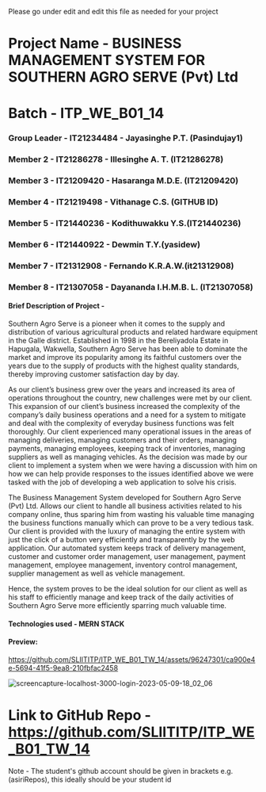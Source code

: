 Please go under edit and edit this file as needed for your project

# Project Name - BUSINESS MANAGEMENT SYSTEM FOR SOUTHERN AGRO SERVE (Pvt) Ltd 
# Batch - ITP_WE_B01_14
### Group Leader - IT21234484 - Jayasinghe P.T. (Pasindujay1)
### Member 2     - IT21286278  - Illesinghe A. T. (IT21286278)
### Member 3     - IT21209420  - Hasaranga M.D.E. (IT21209420)
### Member 4     - IT21219498  - Vithanage C.S.  (GITHUB ID)
### Member 5     - IT21440236 - Kodithuwakku Y.S.(IT21440236)
### Member 6     - IT21440922  - Dewmin T.Y.(yasidew)
### Member 7     - IT21312908  - Fernando K.R.A.W.(it21312908)
### Member 8     - IT21307058  - Dayananda I.H.M.B. L. (IT21307058)

#### Brief Description of Project -  

Southern Agro Serve is a pioneer when it comes to the supply and distribution of various agricultural products and related hardware equipment in the Galle district. Established in 1998 in the Bereliyadola Estate in Hapugala, Wakwella, Southern Agro Serve has been able to dominate the market and improve its popularity among its faithful customers over the years due to the supply of products with the highest quality standards, thereby improving customer satisfaction day by day.  

As our client’s business grew over the years and increased its area of operations throughout the country, new challenges were met by our client. This expansion of our client’s business increased the complexity of the company’s daily business operations and a need for a system to mitigate and deal with the complexity of everyday business functions was felt thoroughly. Our client experienced many operational issues in the areas of managing deliveries, managing customers and their orders, managing payments, managing employees, keeping track of inventories, managing suppliers as well as managing vehicles. As the decision was made by our client to implement a system when we were having a discussion with him on how we can help provide responses to the issues identified above we were tasked with the job of developing a web application to solve his crisis. 

The Business Management System developed for Southern Agro Serve (Pvt) Ltd. Allows our client to handle all business activities related to his company online, thus sparing him from wasting his valuable time managing the business functions manually which can prove to be a very tedious task. Our client is provided with the luxury of managing the entire system with just the click of a button very efficiently and transparently by the web application. Our automated system keeps track of delivery management, customer and customer order management, user management, payment management, employee management, inventory control management, supplier management as well as vehicle management. 

Hence, the system proves to be the ideal solution for our client as well as his staff to efficiently manage and keep track of the daily activities of Southern Agro Serve more efficiently sparring much valuable time. 

#### Technologies used - MERN STACK

#### Preview: 


https://github.com/SLIITITP/ITP_WE_B01_TW_14/assets/96247301/ca900e4e-5694-41f5-9ea8-210fbfac2458



![screencapture-localhost-3000-login-2023-05-09-18_02_06](https://github.com/SLIITITP/ITP_WE_B01_TW_14/assets/96247301/e6b68206-298e-4429-9489-9894d80b0dc2)


# Link to GitHub Repo - https://github.com/SLIITITP/ITP_WE_B01_TW_14

Note - The student's github account should be given in brackets e.g. (asiriRepos), this ideally should be your student id 

